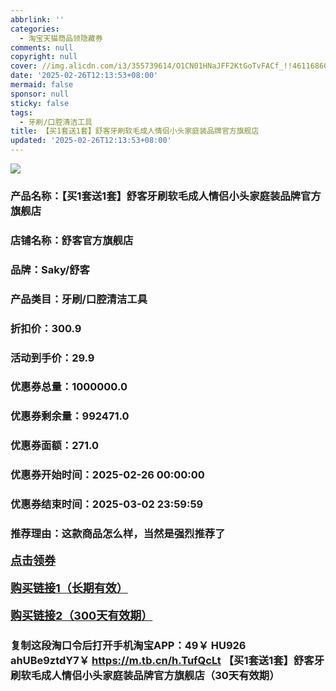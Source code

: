 ```yaml
---
abbrlink: ''
categories:
  - 淘宝天猫商品领隐藏券
comments: null
copyright: null
cover: //img.alicdn.com/i3/355739614/O1CN01HNaJFF2KtGoTvFACf_!!4611686018427381726-0-item_pic.jpg
date: '2025-02-26T12:13:53+08:00'
mermaid: false
sponsor: null
sticky: false
tags:
  - 牙刷/口腔清洁工具
title: 【买1套送1套】舒客牙刷软毛成人情侣小头家庭装品牌官方旗舰店
updated: '2025-02-26T12:13:53+08:00'
--- 
```


![](//img.alicdn.com/i3/355739614/O1CN01HNaJFF2KtGoTvFACf_!!4611686018427381726-0-item_pic.jpg)

### 产品名称：【买1套送1套】舒客牙刷软毛成人情侣小头家庭装品牌官方旗舰店
### 店铺名称：舒客官方旗舰店
### 品牌：Saky/舒客
### 产品类目：牙刷/口腔清洁工具
### 折扣价：300.9
### 活动到手价：29.9
### 优惠券总量：1000000.0
### 优惠券剩余量：992471.0
### 优惠券面额：271.0
### 优惠券开始时间：2025-02-26 00:00:00	
### 优惠券结束时间：2025-03-02 23:59:59	
### 推荐理由：这款商品怎么样，当然是强烈推荐了

<p style="font-size: 18px; font-weight: bold;">
  <a href="https://uland.taobao.com/coupon/edetail?e=SbibzbfLXyylhHvvyUNXZfh8CuWt5YH5OVuOuRD5gLJMmdsrkidbOWBzzpT26idJ1iRJBo5kOANl2HxMRrLDtkv1m5%2BebkSQjI0wf4OJhTbJ%2Fm9VSYT6WMy6mI%2BZE4gDRSHvQe2jOLZ9pbNCYX0I%2BPP%2BWUTgK%2F%2B0I%2BtaUgbudUxA%2B536asYsLWVfKa%2BhVnND51OiFrZcj%2F8WZ1bc6K721JjB6TX2HR3QQ5WKStDdyeTLAJho1Tgm24y1rRo98IyIzxHHRjXbSzC3GXpSbfs48qlJypVc5OdS7ZUqRcuX79Ii4kqu53floZ6MGJX%2BQcAw9pILCoZ%2B%2FH9%2BOHfs5nLQGA%3D%3D&traceId=21665f9817407225954674899d132c&union_lens=lensId%3AOPT%401740722608%40213f91cb_0def_1954b271b07_5655%4001%40eyJmbG9vcklkIjo3MzM1NH0ie" target="_blank">点击领券</a>
</p>
<p style="font-size: 18px; font-weight: bold;">
  <a href="https://s.click.taobao.com/t?e=m%3D2%26s%3DohXb%2BjFCN8dw4vFB6t2Z2ueEDrYVVa64K7Vc7tFgwiHjf2vlNIV67kyLuerTQxoGUkCu4LW4fHX3ID%2FV1RqsF4wnCJeELi4I%2FIEn%2BS1IjHAB0ghlTd7WlZVm%2FOAUUFw71qrpxiwMoCNxc1AtbZGVS2MfigGADdNGTloDDy6ghjiMHuv7RoNv0Q0jFsbsQ7KWN7e2CZzchIE6yjyP7Ya4xvYxbN%2Ff8iU%2FahHalz9BB4l%2FfD%2FMBlswTZrQhSMHuX7GozvQCWI2PAlyfsBFZDqhxXSFvSTZM%2B%2F4A13NwUW6D5tui39elawCeJg5CLuz9WfhTHSKda6%2BD90%3D" target="_blank">购买链接1（长期有效）</a>
</p>
<p style="font-size: 18px; font-weight: bold;">
  <a href="https://s.click.taobao.com/6cjMRYs" target="_blank">购买链接2（300天有效期）</a>
</p>

### 复制这段淘口令后打开手机淘宝APP：49￥ HU926 ahUBe9ztdY7￥ https://m.tb.cn/h.TufQcLt  【买1套送1套】舒客牙刷软毛成人情侣小头家庭装品牌官方旗舰店（30天有效期）
